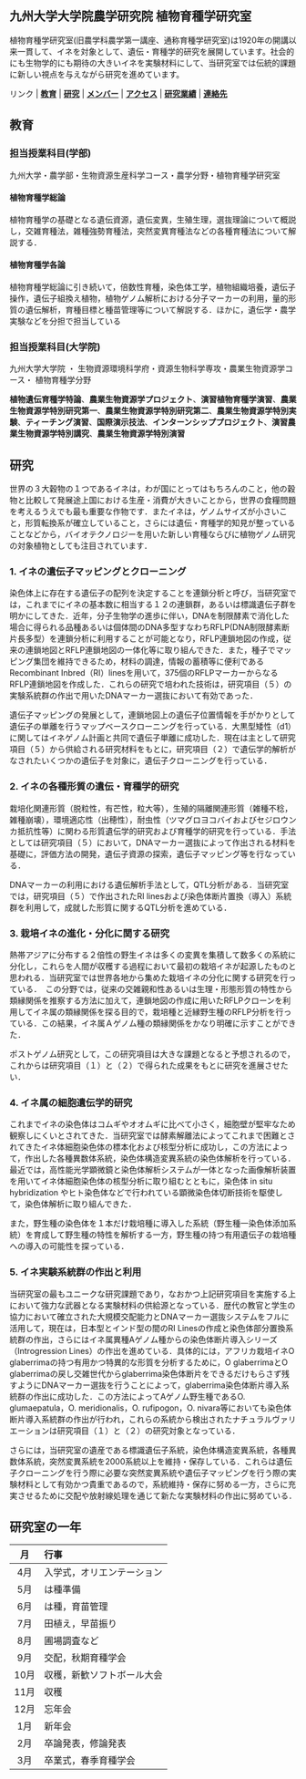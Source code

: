 ## 九州大学大学院農学研究院 植物育種学研究室

植物育種学研究室(旧農学科農学第一講座、通称育種学研究室)は1920年の開講以来一貫して、イネを対象として、遺伝・育種学的研究を展開しています。社会的にも生物学的にも期待の大きいイネを実験材料にして、当研究室では伝統的課題に新しい視点を与えながら研究を進めています。

リンク | **[教育](index.md)** | **[研究](index.md)** | **[メンバー](members.md)** | **[アクセス](access.md)** | **[研究業績](publication.md)** | **[連絡先](access.md)**

## 教育
### 担当授業科目(学部)
九州大学・農学部・生物資源生産科学コース・農学分野・植物育種学研究室

#### 植物育種学総論
植物育種学の基礎となる遺伝資源，遺伝変異，生殖生理，選抜理論について概説し，交雑育種法，雑種強勢育種法，突然変異育種法などの各種育種法について解説する．

#### 植物育種学各論
植物育種学総論に引き続いて，倍数性育種，染色体工学，植物組織培養，遺伝子操作，遺伝子組換え植物，植物ゲノム解析における分子マーカーの利用，量的形質の遺伝解析，育種目標と種苗管理等について解説する．ほかに，遺伝学・農学実験などを分担で担当している

### 担当授業科目(大学院)
九州大学大学院 ・ 生物資源環境科学府・資源生物科学専攻・農業生物資源学コース・ 植物育種学分野
 
**植物遺伝育種学特論**、**農業生物資源学プロジェクト**、**演習植物育種学演習**、**農業生物資源学特別研究第一**、**農業生物資源学特別研究第二**、**農業生物資源学特別実験**、**ティーチング演習**、**国際演示技法**、**インターンシッププロジェクト**、**演習農業生物資源学特別講究**、**農業生物資源学特別演習**

## 研究
世界の３大穀物の１つであるイネは，わが国にとってはもちろんのこと，他の穀物と比較して発展途上国における生産・消費が大きいことから，世界の食糧問題を考えるうえでも最も重要な作物です．またイネは，ゲノムサイズが小さいこと，形質転換系が確立していること，さらには遺伝・育種学的知見が整っていることなどから，バイオテクノロジーを用いた新しい育種ならびに植物ゲノム研究の対象植物としても注目されています．

### 1. イネの遺伝子マッピングとクローニング ###
染色体上に存在する遺伝子の配列を決定することを連鎖分析と呼び，当研究室では，これまでにイネの基本数に相当する１２の連鎖群，あるいは標識遺伝子群を明かにしてきた．近年，分子生物学の進歩に伴い，DNAを制限酵素で消化した場合に得られる品種あるいは個体間のDNA多型すなわちRFLP(DNA制限酵素断片長多型）を連鎖分析に利用することが可能となり，RFLP連鎖地図の作成，従来の連鎖地図とRFLP連鎖地図の一体化等に取り組んできた．また，種子でマッピング集団を維持できるため，材料の調達，情報の蓄積等に便利であるRecombinant Inbred（RI）linesを用いて，375個のRFLPマーカーからなるRFLP連鎖地図を作成した．これらの研究で培われた技術は，研究項目（５）の実験系統群の作出で用いたDNAマーカー選抜において有効であった．

遺伝子マッピングの発展として，連鎖地図上の遺伝子位置情報を手がかりとして遺伝子の単離を行うマップベースクローニングを行っている．大黒型矮性（d1）に関してはイネゲノム計画と共同で遺伝子単離に成功した．現在は主として研究項目（５）から供給される研究材料をもとに，研究項目（２）で遺伝学的解析がなされたいくつかの遺伝子を対象に，遺伝子クローニングを行っている．

### 2. イネの各種形質の遺伝・育種学的研究 ###
栽培化関連形質（脱粒性，有芒性，粒大等），生殖的隔離関連形質（雑種不稔，雑種崩壊），環境適応性（出穂性），耐虫性（ツマグロヨコバイおよびセジロウンカ抵抗性等）に関わる形質遺伝学的研究および育種学的研究を行っている．手法としては研究項目（５）において，DNAマーカー選抜によって作出される材料を基礎に，評価方法の開発，遺伝子資源の探索，遺伝子マッピング等を行なっている．

DNAマーカーの利用における遺伝解析手法として，QTL分析がある．当研究室では，研究項目（５）で作出されたRI linesおよび染色体断片置換（導入）系統群を利用して，成就した形質に関するQTL分析を進めている．

### 3. 栽培イネの進化・分化に関する研究 ###
熱帯アジアに分布する２倍性の野生イネは多くの変異を集積して数多くの系統に分化し，これらを人間が収穫する過程において最初の栽培イネが起源したものと思われる．当研究室では世界各地から集めた栽培イネの分化に関する研究を行っている．　この分野では，従来の交雑親和性あるいは生理・形態形質の特性から類縁関係を推察する方法に加えて，連鎖地図の作成に用いたRFLPクローンを利用してイネ属の類縁関係を探る目的で，栽培種と近縁野生種のRFLP分析を行っている．この結果，イネ属Ａゲノム種の類縁関係をかなり明確に示すことができた．

ポストゲノム研究として，この研究項目は大きな課題となると予想されるので，これからは研究項目（１）と（２）で得られた成果をもとに研究を進展させたい．

### 4. イネ属の細胞遺伝学的研究 ###
これまでイネの染色体はコムギやオオムギに比べて小さく，細胞壁が堅牢なため観察しにくいとされてきた．当研究室では酵素解離法によってこれまで困難とされてきたイネ体細胞染色体の標本化および核型分析に成功し，この方法によって，作出した各種異数体系統，染色体構造変異系統の染色体解析を行っている．最近では，高性能光学顕微鏡と染色体解析システムが一体となった画像解析装置を用いてイネ体細胞染色体の核型分析に取り組むとともに，染色体 in situ hybridization やヒト染色体などで行われている顕微染色体切断技術を駆使して，染色体解析に取り組んできた．

また，野生種の染色体を１本だけ栽培種に導入した系統（野生種一染色体添加系統）を育成して野生種の特性を解析する一方，野生種の持つ有用遺伝子の栽培種への導入の可能性を探っている．

### 5. イネ実験系統群の作出と利用 ###
当研究室の最もユニークな研究課題であり，なおかつ上記研究項目を実施する上において強力な武器となる実験材料の供給源となっている．歴代の教官と学生の協力において確立された大規模交配能力とDNAマーカー選抜システムをフルに活用して，現在は，日本型とインド型の間のRI Linesの作成と染色体部分置換系統群の作出，さらにはイネ属異種Aゲノム種からの染色体断片導入シリーズ（Introgression Lines）の作出を進めている．具体的には，アフリカ栽培イネO glaberrimaの持つ有用かつ特異的な形質を分析するために，O glaberrimaとO glaberrimaの戻し交雑世代からglaberrima染色体断片をできるだけもらさず残すようにDNAマーカー選抜を行うことによって，glaberrima染色体断片導入系統群の作出に成功した．この方法によってAゲノム野生種であるO. glumaepatula，O. meridionalis，O. rufipogon，O. nivara等においても染色体断片導入系統群の作出が行われ，これらの系統から検出されたナチュラルヴァリエーションは研究項目（１）と（２）の研究対象となっている．

さらには，当研究室の遺産である標識遺伝子系統，染色体構造変異系統，各種異数体系統，突然変異系統を2000系統以上を維持・保存している．これらは遺伝子クローニングを行う際に必要な突然変異系統や遺伝子マッピングを行う際の実験材料として有効かつ貴重であるので，系統維持・保存に努める一方，さらに充実させるために交配や放射線処理を通じて新たな実験材料の作出に努めている．

## 研究室の一年 ##

| 月 | 行事 |
| :-: | :-- |
| 4月 | 入学式，オリエンテーション |
| 5月 | は種準備 |
| 6月 | は種，育苗管理 |
| 7月 | 田植え，早苗振り |
| 8月 | 圃場調査など|
| 9月 | 交配，秋期育種学会 |
| 10月 | 収穫，新歓ソフトボール大会 |
| 11月 | 収穫 |
| 12月 | 忘年会 |
| 1月 |新年会|
| 2月 | 卒論発表，修論発表 |
| 3月 | 卒業式，春季育種学会 |

